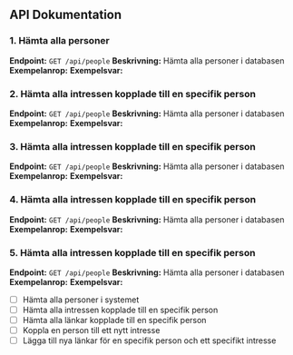 ## API Dokumentation

### 1. Hämta alla personer
**Endpoint:** `GET /api/people`
**Beskrivning:** Hämta alla personer i databasen
**Exempelanrop:**
**Exempelsvar:**
### 2. Hämta alla intressen kopplade till en specifik person
**Endpoint:** `GET /api/people`
**Beskrivning:** Hämta alla personer i databasen
**Exempelanrop:**
**Exempelsvar:**
### 3. Hämta alla intressen kopplade till en specifik person
**Endpoint:** `GET /api/people`
**Beskrivning:** Hämta alla personer i databasen
**Exempelanrop:**
**Exempelsvar:**
### 4. Hämta alla intressen kopplade till en specifik person
**Endpoint:** `GET /api/people`
**Beskrivning:** Hämta alla personer i databasen
**Exempelanrop:**
**Exempelsvar:**
### 5. Hämta alla intressen kopplade till en specifik person
**Endpoint:** `GET /api/people`
**Beskrivning:** Hämta alla personer i databasen
**Exempelanrop:**
**Exempelsvar:**

- [ ]  Hämta alla personer i systemet
- [ ]  Hämta alla intressen kopplade till en specifik person
- [ ]  Hämta alla länkar kopplade till en specifik person
- [ ]  Koppla en person till ett nytt intresse
- [ ]  Lägga till nya länkar för en specifik person och ett specifikt intresse
